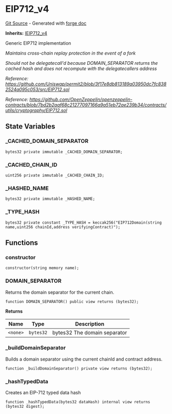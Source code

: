 # EIP712_v4
[Git Source](https://github.com/uniswap/v4-periphery/blob/3f295d8435e4f776ea2daeb96ce1bc6d63f33fc7/src/base/EIP712_v4.sol) - Generated with [forge doc](https://book.getfoundry.sh/reference/forge/forge-doc)

**Inherits:**
[IEIP712_v4](contracts/v4/reference/periphery/interfaces/IEIP712_v4.md)

Generic EIP712 implementation

*Maintains cross-chain replay protection in the event of a fork*

*Should not be delegatecall'd because DOMAIN_SEPARATOR returns the cached hash and does not recompute with the delegatecallers address*

*Reference: https://github.com/Uniswap/permit2/blob/3f17e8db813189a03950dc7fc8382524a095c053/src/EIP712.sol*

*Reference: https://github.com/OpenZeppelin/openzeppelin-contracts/blob/7bd2b2aaf68c21277097166a9a51eb72ae239b34/contracts/utils/cryptography/EIP712.sol*


## State Variables
### _CACHED_DOMAIN_SEPARATOR

```solidity
bytes32 private immutable _CACHED_DOMAIN_SEPARATOR;
```


### _CACHED_CHAIN_ID

```solidity
uint256 private immutable _CACHED_CHAIN_ID;
```


### _HASHED_NAME

```solidity
bytes32 private immutable _HASHED_NAME;
```


### _TYPE_HASH

```solidity
bytes32 private constant _TYPE_HASH = keccak256("EIP712Domain(string name,uint256 chainId,address verifyingContract)");
```


## Functions
### constructor


```solidity
constructor(string memory name);
```

### DOMAIN_SEPARATOR

Returns the domain separator for the current chain.


```solidity
function DOMAIN_SEPARATOR() public view returns (bytes32);
```
**Returns**

|Name|Type|Description|
|----|----|-----------|
|`<none>`|`bytes32`|bytes32 The domain separator|


### _buildDomainSeparator

Builds a domain separator using the current chainId and contract address.


```solidity
function _buildDomainSeparator() private view returns (bytes32);
```

### _hashTypedData

Creates an EIP-712 typed data hash


```solidity
function _hashTypedData(bytes32 dataHash) internal view returns (bytes32 digest);
```

